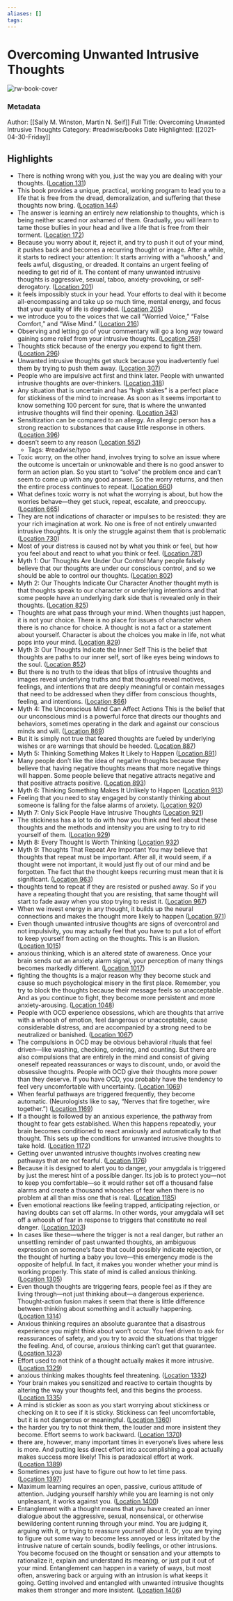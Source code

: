 ```yaml
---
aliases: []
tags:
---
```

# Overcoming Unwanted Intrusive Thoughts

![rw-book-cover](https://images-na.ssl-images-amazon.com/images/I/51qr-bR2smL._SL200_.jpg)
### Metadata
Author: [[Sally M. Winston, Martin N. Seif]]
Full Title: Overcoming Unwanted Intrusive Thoughts
Category: #readwise/books
Date Highlighted: [[2021-04-30-Friday]]

## Highlights
- There is nothing wrong with you, just the way you are dealing with your thoughts. ([Location 131](https://readwise.io/to_kindle?action=open&asin=B01LWA5RQU&location=131))
- This book provides a unique, practical, working program to lead you to a life that is free from the dread, demoralization, and suffering that these thoughts now bring. ([Location 144](https://readwise.io/to_kindle?action=open&asin=B01LWA5RQU&location=144))
- The answer is learning an entirely new relationship to thoughts, which is being neither scared nor ashamed of them. Gradually, you will learn to tame those bullies in your head and live a life that is free from their torment. ([Location 172](https://readwise.io/to_kindle?action=open&asin=B01LWA5RQU&location=172))
- Because you worry about it, reject it, and try to push it out of your mind, it pushes back and becomes a recurring thought or image. After a while, it starts to redirect your attention: It starts arriving with a “whoosh,” and feels awful, disgusting, or dreaded. It contains an urgent feeling of needing to get rid of it. The content of many unwanted intrusive thoughts is aggressive, sexual, taboo, anxiety-provoking, or self-derogatory. ([Location 201](https://readwise.io/to_kindle?action=open&asin=B01LWA5RQU&location=201))
- it feels impossibly stuck in your head. Your efforts to deal with it become all-encompassing and take up so much time, mental energy, and focus that your quality of life is degraded. ([Location 205](https://readwise.io/to_kindle?action=open&asin=B01LWA5RQU&location=205))
- we introduce you to the voices that we call “Worried Voice,” “False Comfort,” and “Wise Mind.” ([Location 216](https://readwise.io/to_kindle?action=open&asin=B01LWA5RQU&location=216))
- Observing and letting go of your commentary will go a long way toward gaining some relief from your intrusive thoughts. ([Location 258](https://readwise.io/to_kindle?action=open&asin=B01LWA5RQU&location=258))
- Thoughts stick because of the energy you expend to fight them. ([Location 296](https://readwise.io/to_kindle?action=open&asin=B01LWA5RQU&location=296))
- Unwanted intrusive thoughts get stuck because you inadvertently fuel them by trying to push them away. ([Location 307](https://readwise.io/to_kindle?action=open&asin=B01LWA5RQU&location=307))
- People who are impulsive act first and think later. People with unwanted intrusive thoughts are over-thinkers. ([Location 318](https://readwise.io/to_kindle?action=open&asin=B01LWA5RQU&location=318))
- Any situation that is uncertain and has “high stakes” is a perfect place for stickiness of the mind to increase. As soon as it seems important to know something 100 percent for sure, that is where the unwanted intrusive thoughts will find their opening. ([Location 343](https://readwise.io/to_kindle?action=open&asin=B01LWA5RQU&location=343))
- Sensitization can be compared to an allergy. An allergic person has a strong reaction to substances that cause little response in others. ([Location 396](https://readwise.io/to_kindle?action=open&asin=B01LWA5RQU&location=396))
- doesn’t seem to any reason ([Location 552](https://readwise.io/to_kindle?action=open&asin=B01LWA5RQU&location=552))
    - Tags: #readwise/typo 
- Toxic worry, on the other hand, involves trying to solve an issue where the outcome is uncertain or unknowable and there is no good answer to form an action plan. So you start to “solve” the problem once and can’t seem to come up with any good answer. So the worry returns, and then the entire process continues to repeat. ([Location 660](https://readwise.io/to_kindle?action=open&asin=B01LWA5RQU&location=660))
- What defines toxic worry is not what the worrying is about, but how the worries behave—they get stuck, repeat, escalate, and preoccupy. ([Location 665](https://readwise.io/to_kindle?action=open&asin=B01LWA5RQU&location=665))
- They are not indications of character or impulses to be resisted: they are your rich imagination at work. No one is free of not entirely unwanted intrusive thoughts. It is only the struggle against them that is problematic ([Location 730](https://readwise.io/to_kindle?action=open&asin=B01LWA5RQU&location=730))
- Most of your distress is caused not by what you think or feel, but how you feel about and react to what you think or feel. ([Location 781](https://readwise.io/to_kindle?action=open&asin=B01LWA5RQU&location=781))
- Myth 1: Our Thoughts Are Under Our Control Many people falsely believe that our thoughts are under our conscious control, and so we should be able to control our thoughts. ([Location 802](https://readwise.io/to_kindle?action=open&asin=B01LWA5RQU&location=802))
- Myth 2: Our Thoughts Indicate Our Character Another thought myth is that thoughts speak to our character or underlying intentions and that some people have an underlying dark side that is revealed only in their thoughts. ([Location 825](https://readwise.io/to_kindle?action=open&asin=B01LWA5RQU&location=825))
- Thoughts are what pass through your mind. When thoughts just happen, it is not your choice. There is no place for issues of character when there is no chance for choice. A thought is not a fact or a statement about yourself. Character is about the choices you make in life, not what pops into your mind. ([Location 829](https://readwise.io/to_kindle?action=open&asin=B01LWA5RQU&location=829))
- Myth 3: Our Thoughts Indicate the Inner Self This is the belief that thoughts are paths to our inner self, sort of like eyes being windows to the soul. ([Location 852](https://readwise.io/to_kindle?action=open&asin=B01LWA5RQU&location=852))
- But there is no truth to the ideas that blips of intrusive thoughts and images reveal underlying truths and that thoughts reveal motives, feelings, and intentions that are deeply meaningful or contain messages that need to be addressed when they differ from conscious thoughts, feeling, and intentions. ([Location 866](https://readwise.io/to_kindle?action=open&asin=B01LWA5RQU&location=866))
- Myth 4: The Unconscious Mind Can Affect Actions This is the belief that our unconscious mind is a powerful force that directs our thoughts and behaviors, sometimes operating in the dark and against our conscious minds and will. ([Location 869](https://readwise.io/to_kindle?action=open&asin=B01LWA5RQU&location=869))
- But it is simply not true that feared thoughts are fueled by underlying wishes or are warnings that should be heeded. ([Location 887](https://readwise.io/to_kindle?action=open&asin=B01LWA5RQU&location=887))
- Myth 5: Thinking Something Makes It Likely to Happen ([Location 891](https://readwise.io/to_kindle?action=open&asin=B01LWA5RQU&location=891))
- Many people don’t like the idea of negative thoughts because they believe that having negative thoughts means that more negative things will happen. Some people believe that negative attracts negative and that positive attracts positive. ([Location 893](https://readwise.io/to_kindle?action=open&asin=B01LWA5RQU&location=893))
- Myth 6: Thinking Something Makes It Unlikely to Happen ([Location 913](https://readwise.io/to_kindle?action=open&asin=B01LWA5RQU&location=913))
- Feeling that you need to stay engaged by constantly thinking about someone is falling for the false alarms of anxiety. ([Location 920](https://readwise.io/to_kindle?action=open&asin=B01LWA5RQU&location=920))
- Myth 7: Only Sick People Have Intrusive Thoughts ([Location 921](https://readwise.io/to_kindle?action=open&asin=B01LWA5RQU&location=921))
- The stickiness has a lot to do with how you think and feel about these thoughts and the methods and intensity you are using to try to rid yourself of them. ([Location 929](https://readwise.io/to_kindle?action=open&asin=B01LWA5RQU&location=929))
- Myth 8: Every Thought Is Worth Thinking ([Location 932](https://readwise.io/to_kindle?action=open&asin=B01LWA5RQU&location=932))
- Myth 9: Thoughts That Repeat Are Important You may believe that thoughts that repeat must be important. After all, it would seem, if a thought were not important, it would just fly out of our mind and be forgotten. The fact that the thought keeps recurring must mean that it is significant. ([Location 963](https://readwise.io/to_kindle?action=open&asin=B01LWA5RQU&location=963))
- thoughts tend to repeat if they are resisted or pushed away. So if you have a repeating thought that you are resisting, that same thought will start to fade away when you stop trying to resist it. ([Location 967](https://readwise.io/to_kindle?action=open&asin=B01LWA5RQU&location=967))
- When we invest energy in any thought, it builds up the neural connections and makes the thought more likely to happen ([Location 971](https://readwise.io/to_kindle?action=open&asin=B01LWA5RQU&location=971))
- Even though unwanted intrusive thoughts are signs of overcontrol and not impulsivity, you may actually feel that you have to put a lot of effort to keep yourself from acting on the thoughts. This is an illusion. ([Location 1015](https://readwise.io/to_kindle?action=open&asin=B01LWA5RQU&location=1015))
- anxious thinking, which is an altered state of awareness. Once your brain sends out an anxiety alarm signal, your perception of many things becomes markedly different. ([Location 1017](https://readwise.io/to_kindle?action=open&asin=B01LWA5RQU&location=1017))
- fighting the thoughts is a major reason why they become stuck and cause so much psychological misery in the first place. Remember, you try to block the thoughts because their message feels so unacceptable. And as you continue to fight, they become more persistent and more anxiety-arousing. ([Location 1048](https://readwise.io/to_kindle?action=open&asin=B01LWA5RQU&location=1048))
- People with OCD experience obsessions, which are thoughts that arrive with a whoosh of emotion, feel dangerous or unacceptable, cause considerable distress, and are accompanied by a strong need to be neutralized or banished. ([Location 1067](https://readwise.io/to_kindle?action=open&asin=B01LWA5RQU&location=1067))
- The compulsions in OCD may be obvious behavioral rituals that feel driven—like washing, checking, ordering, and counting. But there are also compulsions that are entirely in the mind and consist of giving oneself repeated reassurances or ways to discount, undo, or avoid the obsessive thoughts. People with OCD give their thoughts more power than they deserve. If you have OCD, you probably have the tendency to feel very uncomfortable with uncertainty. ([Location 1069](https://readwise.io/to_kindle?action=open&asin=B01LWA5RQU&location=1069))
- When fearful pathways are triggered frequently, they become automatic. (Neurologists like to say, “Nerves that fire together, wire together.”) ([Location 1169](https://readwise.io/to_kindle?action=open&asin=B01LWA5RQU&location=1169))
- If a thought is followed by an anxious experience, the pathway from thought to fear gets established. When this happens repeatedly, your brain becomes conditioned to react anxiously and automatically to that thought. This sets up the conditions for unwanted intrusive thoughts to take hold. ([Location 1172](https://readwise.io/to_kindle?action=open&asin=B01LWA5RQU&location=1172))
- Getting over unwanted intrusive thoughts involves creating new pathways that are not fearful. ([Location 1176](https://readwise.io/to_kindle?action=open&asin=B01LWA5RQU&location=1176))
- Because it is designed to alert you to danger, your amygdala is triggered by just the merest hint of a possible danger. Its job is to protect you—not to keep you comfortable—so it would rather set off a thousand false alarms and create a thousand whooshes of fear when there is no problem at all than miss one that is real. ([Location 1185](https://readwise.io/to_kindle?action=open&asin=B01LWA5RQU&location=1185))
- Even emotional reactions like feeling trapped, anticipating rejection, or having doubts can set off alarms. In other words, your amygdala will set off a whoosh of fear in response to triggers that constitute no real danger. ([Location 1203](https://readwise.io/to_kindle?action=open&asin=B01LWA5RQU&location=1203))
- In cases like these—where the trigger is not a real danger, but rather an unsettling reminder of past unwanted thoughts, an ambiguous expression on someone’s face that could possibly indicate rejection, or the thought of hurting a baby you love—this emergency mode is the opposite of helpful. In fact, it makes you wonder whether your mind is working properly. This state of mind is called anxious thinking. ([Location 1305](https://readwise.io/to_kindle?action=open&asin=B01LWA5RQU&location=1305))
- Even though thoughts are triggering fears, people feel as if they are living through—not just thinking about—a dangerous experience. Thought-action fusion makes it seem that there is little difference between thinking about something and it actually happening. ([Location 1314](https://readwise.io/to_kindle?action=open&asin=B01LWA5RQU&location=1314))
- Anxious thinking requires an absolute guarantee that a disastrous experience you might think about won’t occur. You feel driven to ask for reassurances of safety, and you try to avoid the situations that trigger the feeling. And, of course, anxious thinking can’t get that guarantee. ([Location 1323](https://readwise.io/to_kindle?action=open&asin=B01LWA5RQU&location=1323))
- Effort used to not think of a thought actually makes it more intrusive. ([Location 1329](https://readwise.io/to_kindle?action=open&asin=B01LWA5RQU&location=1329))
- anxious thinking makes thoughts feel threatening. ([Location 1332](https://readwise.io/to_kindle?action=open&asin=B01LWA5RQU&location=1332))
- Your brain makes you sensitized and reactive to certain thoughts by altering the way your thoughts feel, and this begins the process. ([Location 1335](https://readwise.io/to_kindle?action=open&asin=B01LWA5RQU&location=1335))
- A mind is stickier as soon as you start worrying about stickiness or checking on it to see if it is sticky. Stickiness can feel uncomfortable, but it is not dangerous or meaningful. ([Location 1360](https://readwise.io/to_kindle?action=open&asin=B01LWA5RQU&location=1360))
- the harder you try to not think them, the louder and more insistent they become. Effort seems to work backward. ([Location 1370](https://readwise.io/to_kindle?action=open&asin=B01LWA5RQU&location=1370))
- there are, however, many important times in everyone’s lives where less is more. And putting less direct effort into accomplishing a goal actually makes success more likely! This is paradoxical effort at work. ([Location 1389](https://readwise.io/to_kindle?action=open&asin=B01LWA5RQU&location=1389))
- Sometimes you just have to figure out how to let time pass. ([Location 1397](https://readwise.io/to_kindle?action=open&asin=B01LWA5RQU&location=1397))
- Maximum learning requires an open, passive, curious attitude of attention. Judging yourself harshly while you are learning is not only unpleasant, it works against you. ([Location 1400](https://readwise.io/to_kindle?action=open&asin=B01LWA5RQU&location=1400))
- Entanglement with a thought means that you have created an inner dialogue about the aggressive, sexual, nonsensical, or otherwise bewildering content running through your mind. You are judging it, arguing with it, or trying to reassure yourself about it. Or, you are trying to figure out some way to become less annoyed or less irritated by the intrusive nature of certain sounds, bodily feelings, or other intrusions. You become focused on the thought or sensation and your attempts to rationalize it, explain and understand its meaning, or just put it out of your mind. Entanglement can happen in a variety of ways, but most often, answering back or arguing with an intrusion is what keeps it going. Getting involved and entangled with unwanted intrusive thoughts makes them stronger and more insistent. ([Location 1406](https://readwise.io/to_kindle?action=open&asin=B01LWA5RQU&location=1406))
